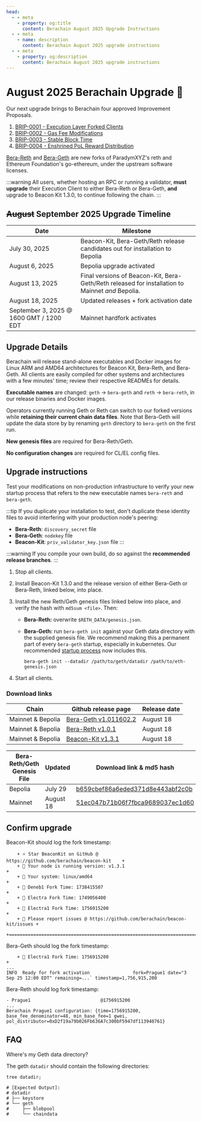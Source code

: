```yaml
---
head:
  - - meta
    - property: og:title
      content: Berachain August 2025 Upgrade Instructions
  - - meta
    - name: description
      content: Berachain August 2025 upgrade instructions
  - - meta
    - property: og:description
      content: Berachain August 2025 upgrade instructions
---
```


# August 2025 Berachain Upgrade 🔱

Our next upgrade brings to Berachain four approved Improvement Proposals.

1. [BRIP-0001 - Execution Layer Forked Clients](https://github.com/berachain/BRIPs/blob/main/meta/BRIP-0001.md)
2. [BRIP-0002 - Gas Fee Modifications](https://github.com/berachain/BRIPs/blob/main/meta/BRIP-0002.md)
3. [BRIP-0003 - Stable Block Time](https://github.com/berachain/BRIPs/blob/main/meta/BRIP-0003.md)
4. [BRIP-0004 - Enshrined PoL Reward Distribution](https://github.com/berachain/BRIPs/blob/main/meta/BRIP-0004.md)

[Bera-Reth](https://github.com/berachain/bera-reth) and [Bera-Geth](https://github.com/berachain/bera-geth) are new forks of ParadymXYZ's reth and Ethereum Foundation's go-ethereum, under the upstream software licenses.

:::warning
All users, whether hosting an RPC or running a validator, **must upgrade** their Execution Client to either Bera-Reth or Bera-Geth, **and** upgrade to Beacon Kit 1.3.0, to continue following the chain.
:::

## ~~August~~ September 2025 Upgrade Timeline

| Date                                    | Milestone                                                                                        |
| --------------------------------------- | ------------------------------------------------------------------------------------------------ |
| July 30, 2025                           | Beacon-Kit, Bera-Geth/Reth release candidates out for installation to Bepolia                    |
| August 6, 2025                          | Bepolia upgrade activated                                                                        |
| August 13, 2025                         | Final versions of Beacon-Kit, Bera-Geth/Reth released for installation to Mainnet _and_ Bepolia. |
| August 18, 2025                         | Updated releases + fork activation date                                                          |
| September 3, 2025 @ 1600 GMT / 1200 EDT | Mainnet hardfork activates                                                                       |

## Upgrade Details

Berachain will release stand-alone executables and Docker images for Linux ARM and AMD64 architectures for Beacon Kit, Bera-Reth, and Bera-Geth. All clients are easily compiled for other systems and architectures with a few minutes' time; review their respective READMEs for details.

**Executable names** are changed: `geth` → `bera-geth` and `reth` → `bera-reth`, in our release binaries and Docker images.

Operators currently running Geth or Reth can switch to our forked versions while **retaining their current chain data files**. Note that Bera-Geth will update the data store by by renaming `geth` directory to `bera-geth` on the first run.

**New genesis files** are required for Bera-Reth/Geth.

**No configuration changes** are required for CL/EL config files.

## Upgrade instructions

Test your modifications on non-production infrastructure to verify your new startup process that refers to the new executable names `bera-reth` and `bera-geth`.

:::tip
If you duplicate your installation to test, don't duplicate these identity files to avoid interfering with your production node's peering:

- **Bera-Reth**: `discovery_secret` file
- **Bera-Geth**: `nodekey` file
- **Beacon-Kit**: `priv_validator_key.json` file
  :::

:::warning
If you compile your own build, do so against the **recommended release branches**.
:::

1. Stop all clients.
2. Install Beacon-Kit 1.3.0 and the release version of either Bera-Geth or Bera-Reth, linked below, into place.
3. Install the new Reth/Geth genesis files linked below into place, and verify the hash with `md5sum <file>`. Then:
   - **Bera-Reth:** overwrite `$RETH_DATA/genesis.json`.
   - **Bera-Geth:** run `bera-geth init` against your Geth data directory with the supplied genesis file.
     We recommend making this a permanent part of every `bera-geth` startup, especially in kubernetes. Our recommended [startup process](https://github.com/berachain/guides/tree/main/apps/node-scripts/run-geth.sh) now includes this.

     `bera-geth init --datadir /path/to/geth/datadir /path/to/eth-genesis.json`

4. Start all clients.

### Download links

| Chain             | Github release page                                                                      | Release date |
| ----------------- | ---------------------------------------------------------------------------------------- | ------------ |
| Mainnet & Bepolia | [Bera-Geth v1.011602.2](https://github.com/berachain/bera-geth/releases/tag/v1.011602.2) | August 18    |
| Mainnet & Bepolia | [Bera-Reth v1.0.1](https://github.com/berachain/bera-reth/releases/tag/v1.0.1)           | August 18    |
| Mainnet & Bepolia | [Beacon-Kit v1.3.1](https://github.com/berachain/beacon-kit/releases/tag/v1.3.1)         | August 18    |

| Bera-Reth/Geth Genesis File | Updated   | Download link & md5 hash                                                                                                        |
| --------------------------- | --------- | ------------------------------------------------------------------------------------------------------------------------------- |
| Bepolia                     | July 29   | [b659cbef86a6eded371d8e443abf2c0b](https://github.com/berachain/beacon-kit/blob/v1.3.1/testing/networks/80069/eth-genesis.json) |
| Mainnet                     | August 18 | [51ec047b71b06f7fbca9689037ec1d60](https://github.com/berachain/beacon-kit/blob/v1.3.1/testing/networks/80094/eth-genesis.json) |

## Confirm upgrade

Beacon-Kit should log the fork timestamp:

```txt{6}
 	+ ⭐️ Star BeaconKit on GitHub @ https://github.com/berachain/beacon-kit    +
 	+ 🧩 Your node is running version: v1.3.1                                  +
 	+ 💾 Your system: linux/amd64                                              +
 	+ 🍴 Deneb1 Fork Time: 1738415507                                          +
 	+ 🍴 Electra Fork Time: 1749056400                                         +
 	+ 🍴 Electra1 Fork Time: 1756915200                                        +
 	+ 🦺 Please report issues @ https://github.com/berachain/beacon-kit/issues +
 	+==========================================================================+
```

Bera-Geth should log the fork timestamp:

```txt{1}
	+ 🍴 Electra1 Fork Time: 1756915200                                        +
...
INFO  Ready for fork activation                fork=Prague1 date="3 Sep 25 12:00 EDT" remaining=...` timestamp=1,756,915,200
```

Bera-Reth should log fork timestamp:

```txt{3}
- Prague1                          @1756915200
...
Berachain Prague1 configuration: {time=1756915200, base_fee_denominator=48, min_base_fee=1 gwei, pol_distributor=0xD2f19a79b026Fb636A7c300bF5947df113940761}
```

## FAQ

Where's my Geth data directory?

The geth `datadir` should contain the following directories:

```bash-vue{4-8}
tree datadir;

# [Expected Output]:
# datadir
# ├── keystore
# └── geth
#     ├── blobpool
#     └── chaindata
```
